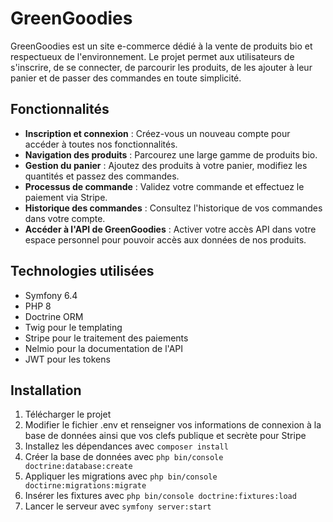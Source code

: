 # GreenGoodies

GreenGoodies est un site e-commerce dédié à la vente de produits bio et respectueux de l'environnement. 
Le projet permet aux utilisateurs de s'inscrire, de se connecter, de parcourir les produits, de les ajouter à leur panier et de passer des commandes en toute simplicité.

## Fonctionnalités

- **Inscription et connexion** : Créez-vous un nouveau compte pour accéder à toutes nos fonctionnalités.
- **Navigation des produits** : Parcourez une large gamme de produits bio.
- **Gestion du panier** : Ajoutez des produits à votre panier, modifiez les quantités et passez des commandes.
- **Processus de commande** : Validez votre commande et effectuez le paiement via Stripe.
- **Historique des commandes** : Consultez l'historique de vos commandes dans votre compte.
- **Accéder à l'API de GreenGoodies** : Activer votre accès API dans votre espace personnel pour pouvoir accès aux données de nos produits.

## Technologies utilisées

- Symfony 6.4
- PHP 8
- Doctrine ORM
- Twig pour le templating
- Stripe pour le traitement des paiements
- Nelmio pour la documentation de l'API
- JWT pour les tokens

## Installation

1. Télécharger le projet
2. Modifier le fichier .env et renseigner vos informations de connexion à la base de données ainsi que vos clefs publique et secrète pour Stripe
3. Installez les dépendances avec `composer install`
4. Créer la base de données avec `php bin/console doctrine:database:create`
5. Appliquer les migrations avec `php bin/console doctirne:migrations:migrate`
6. Insérer les fixtures avec `php bin/console doctrine:fixtures:load`
7. Lancer le serveur avec `symfony server:start`
   
